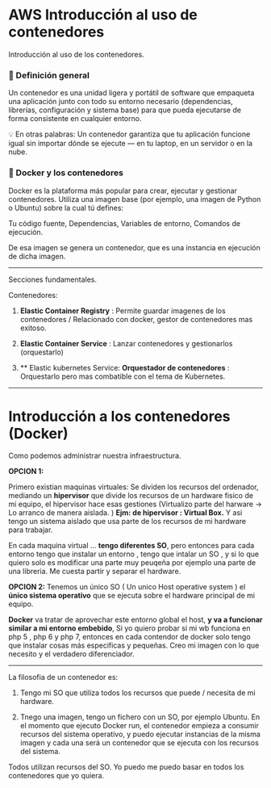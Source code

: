 # **AWS Introducción al uso de contenedores**

Introducción al uso de los contenedores.

### 🧩 Definición general

Un contenedor es una unidad ligera y portátil de software que empaqueta una aplicación junto con todo su entorno necesario (dependencias, librerías, configuración y sistema base) para que pueda ejecutarse de forma consistente en cualquier entorno.

💡 En otras palabras:
Un contenedor garantiza que tu aplicación funcione igual sin importar dónde se ejecute — en tu laptop, en un servidor o en la nube.

### 🐳 Docker y los contenedores

Docker es la plataforma más popular para crear, ejecutar y gestionar contenedores.
Utiliza una imagen base (por ejemplo, una imagen de Python o Ubuntu) sobre la cual tú defines:

Tu código fuente, Dependencias, Variables de entorno, Comandos de ejecución.

De esa imagen se genera un contenedor, que es una instancia en ejecución de dicha imagen.

--- 

Secciones fundamentales. 

Contenedores: 

1. **Elastic Container Registry** : Permite guardar imagenes de los contenedores / Relacionado con docker, gestor de contenedores mas exitoso. 

2. **Elastic Container Service** : Lanzar contenedores y gestionarlos (orquestarlo)

3. ** Elastic kubernetes Service: **Orquestador de contenedores** :  Orquestarlo pero mas combatible con el tema de Kubernetes. 

--- 

# **Introducción a los contenedores (Docker)** 

Como podemos administrar nuestra infraestructura. 

**OPCION 1:**

Primero existian maquinas virtuales:  Se dividen los recursos del ordenador, mediando un **hipervisor** que divide los recursos de un hardware fisico de mi equipo, el hipervisor hace esas gestiones (Virtualizo parte del harware -> Lo arranco de manera aislada. ) **Ejm: de hipervisor : Virtual Box.** Y asi tengo un sistema aislado que usa parte de los recursos de mi hardware para trabajar. 

En cada maquina virtual ... **tengo diferentes SO**, pero entonces para cada entorno tengo que instalar un entorno , tengo que intalar un SO , y si lo que quiero solo es modificar una parte muy peuqeña por ejemplo una parte de una libreria. Me cuesta partir y separar el hardware. 

**OPCION 2:**
Tenemos un único SO ( Un unico Host operative system ) el **único sistema operativo** que se ejecuta sobre el hardware principal de mi equipo. 

**Docker** va tratar de aprovechar este entorno global el host, **y va a funcionar similar a mi entorno embebido**, Si yo quiero probar si mi wb funciona en php 5 , php 6 y php 7, entonces en cada contendor de docker solo tengo que instalar cosas más especificas y pequeñas. Creo mi imagen con lo que necesito y el verdadero diferenciador. 

--- 

La filosofia de un contenedor es:

1. Tengo mi SO que utiliza todos los recursos que puede / necesita de mi hardware. 

2. Tnego una imagen, tengo un fichero con un SO, por ejemplo Ubuntu. En el momento que ejecuto Docker run, el contenedor empieza a consumir recursos del sistema operativo, y puedo ejecutar instancias de la misma imagen y cada una será un contenedor que se ejecuta con los recursos del sistema. 

Todos utilizan recursos del SO. Yo puedo me puedo basar en todos los contenedores que yo quiera. 

